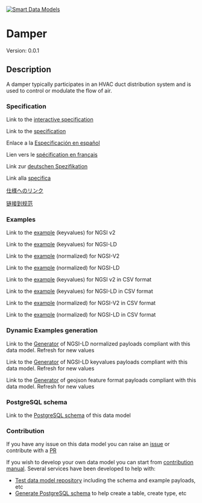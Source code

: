 [![Smart Data Models](https://smartdatamodels.org/wp-content/uploads/2022/01/SmartDataModels_logo.png "Logo")](https://smartdatamodels.org)
# Damper
Version: 0.0.1

## Description 

A damper typically participates in an HVAC duct distribution system and is used to control or modulate the flow of air.
### Specification

Link to the [interactive specification](https://swagger.lab.fiware.org/?url=https://smart-data-models.github.io/dataModel.S4BLDG/Damper/swagger.yaml)

Link to the [specification](https://github.com/smart-data-models/dataModel.S4BLDG/blob/master/Damper/doc/spec.md)

Enlace a la [Especificación en español](https://github.com/smart-data-models/dataModel.S4BLDG/blob/master/Damper/doc/spec_ES.md)

Lien vers le [spécification en français](https://github.com/smart-data-models/dataModel.S4BLDG/blob/master/Damper/doc/spec_FR.md)

Link zur [deutschen Spezifikation](https://github.com/smart-data-models/dataModel.S4BLDG/blob/master/Damper/doc/spec_DE.md)

Link alla [specifica](https://github.com/smart-data-models/dataModel.S4BLDG/blob/master/Damper/doc/spec_IT.md)

[仕様へのリンク](https://github.com/smart-data-models/dataModel.S4BLDG/blob/master/Damper/doc/spec_JA.md)

[链接到规范](https://github.com/smart-data-models/dataModel.S4BLDG/blob/master/Damper/doc/spec_ZH.md)
### Examples

Link to the [example](https://smart-data-models.github.io/dataModel.S4BLDG/Damper/examples/example.json) (keyvalues) for NGSI v2

Link to the [example](https://smart-data-models.github.io/dataModel.S4BLDG/Damper/examples/example.jsonld) (keyvalues) for NGSI-LD

Link to the [example](https://smart-data-models.github.io/dataModel.S4BLDG/Damper/examples/example-normalized.json) (normalized) for NGSI-V2

Link to the [example](https://smart-data-models.github.io/dataModel.S4BLDG/Damper/examples/example-normalized.jsonld) (normalized) for NGSI-LD

Link to the [example](https://github.com/smart-data-models/dataModel.S4BLDG/blob/master/Damper/examples/example.json.csv) (keyvalues) for NGSI v2 in CSV format

Link to the [example](https://github.com/smart-data-models/dataModel.S4BLDG/blob/master/Damper/examples/example.jsonld.csv) (keyvalues) for NGSI-LD in CSV format

Link to the [example](https://github.com/smart-data-models/dataModel.S4BLDG/blob/master/Damper/examples/example-normalized.json.csv) (normalized) for NGSI-V2 in CSV format

Link to the [example](https://github.com/smart-data-models/dataModel.S4BLDG/blob/master/Damper/examples/example-normalized.jsonld.csv) (normalized) for NGSI-LD in CSV format
### Dynamic Examples generation

Link to the [Generator](https://smartdatamodels.org/extra/ngsi-ld_generator.php?schemaUrl=https://raw.githubusercontent.com/smart-data-models/dataModel.S4BLDG/master/Damper/schema.json&email=info@smartdatamodels.org) of NGSI-LD normalized payloads compliant with this data model. Refresh for new values

Link to the [Generator](https://smartdatamodels.org/extra/ngsi-ld_generator_keyvalues.php?schemaUrl=https://raw.githubusercontent.com/smart-data-models/dataModel.S4BLDG/master/Damper/schema.json&email=info@smartdatamodels.org) of NGSI-LD keyvalues payloads compliant with this data model. Refresh for new values

Link to the [Generator](https://smartdatamodels.org/extra/geojson_features_generator.php?schemaUrl=https://raw.githubusercontent.com/smart-data-models/dataModel.S4BLDG/master/Damper/schema.json&email=info@smartdatamodels.org) of geojson feature format payloads compliant with this data model. Refresh for new values
### PostgreSQL schema

Link to the [PostgreSQL schema](https://github.com/smart-data-models/dataModel.S4BLDG/blob/master/Damper/schema.sql) of this data model
### Contribution

 If you have any issue on this data model you can raise an [issue](https://github.com/smart-data-models/dataModel.S4BLDG/issues)  or contribute with a [PR](https://github.com/smart-data-models/dataModel.S4BLDG/pulls)

 If you wish to develop your own data model you can start from [contribution manual](https://bit.ly/contribution_manual). Several services have been developed to help with: 
 - [Test data model repository](https://smartdatamodels.org/index.php/data-models-contribution-api/) including the schema and example payloads, etc
 - [Generate PostgreSQL schema](https://smartdatamodels.org/index.php/sql-service/) to help create a table, create type, etc